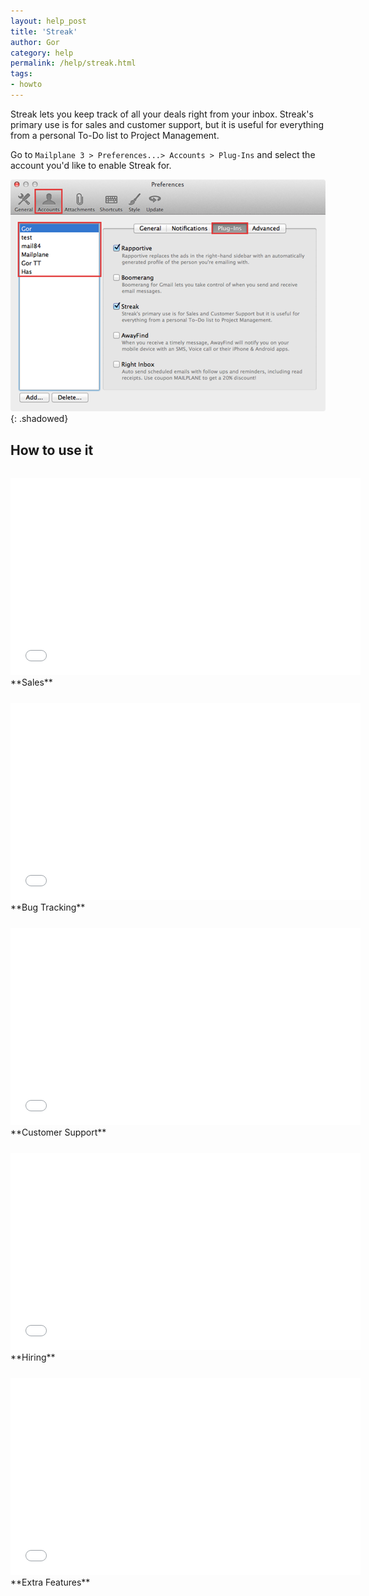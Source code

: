 ```yaml
---
layout: help_post
title: 'Streak'
author: Gor
category: help
permalink: /help/streak.html
tags:
- howto
---
```


Streak lets you keep track of all your deals right from your inbox. Streak's primary use is for sales and customer support, but it is useful for everything from a personal To-Do list to Project Management.

Go to `Mailplane 3 > Preferences...> Accounts > Plug-Ins` and select the account you'd like to enable Streak for.

![screen1](/assets/help/2014-07-29-streak/screen1.png){: .shadowed}

## How to use it

<iframe style="padding-top: 15px" class="shadowed" width="560" height="315" src="//www.youtube.com/embed/VsCCCshi-V0" frameborder="0" allowfullscreen></iframe>
**Sales**

<iframe style="padding-top: 25px" class="shadowed" width="560" height="315" src="//www.youtube.com/embed/1XpobUYYPUY" frameborder="0" allowfullscreen></iframe>
**Bug Tracking**

<iframe style="padding-top: 25px" class="shadowed" width="560" height="315" src="//www.youtube.com/embed/Mx_4Kpoqypk" frameborder="0" allowfullscreen></iframe>
**Customer Support**

<iframe style="padding-top: 25px" class="shadowed" width="560" height="315" src="//www.youtube.com/embed/GHC0eUCZSkM" frameborder="0" allowfullscreen></iframe>
**Hiring**

<iframe style="padding-top: 25px" class="shadowed" width="560" height="315" src="//www.youtube.com/embed/MuVHRrCfxuQ" frameborder="0" allowfullscreen></iframe>
**Extra Features**
